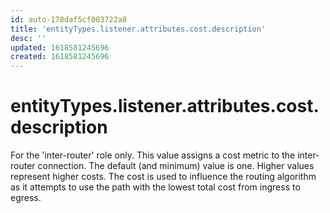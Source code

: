 ```yaml
---
id: auto-178daf5cf003722a8
title: 'entityTypes.listener.attributes.cost.description'
desc: ''
updated: 1618581245696
created: 1618581245696
---
```

# entityTypes.listener.attributes.cost.description

For the &#39;inter-router&#39; role only.  This value assigns a cost metric to the inter-router connection.  The default (and minimum) value is one.  Higher values represent higher costs.  The cost is used to influence the routing algorithm as it attempts to use the path with the lowest total cost from ingress to egress.